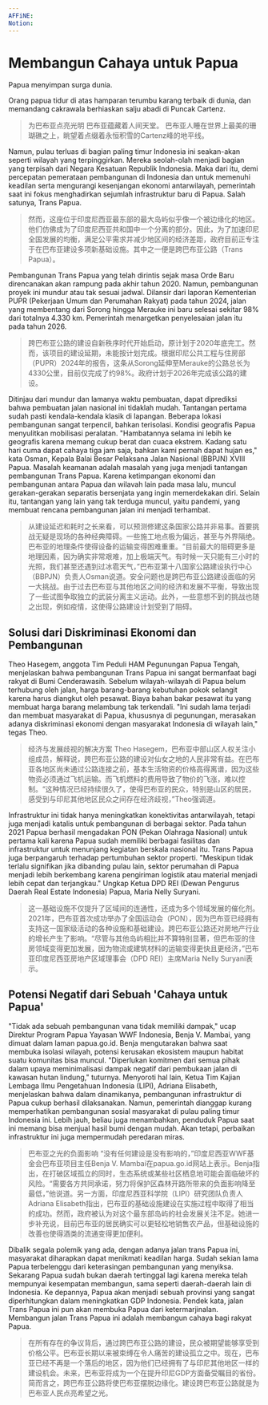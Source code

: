 ```yaml
---
AFFiNE: 
Notion: 
---
```


# Membangun Cahaya untuk Papua

Papua menyimpan surga dunia.

Orang papua tidur di atas hamparan terumbu karang terbaik di dunia, dan memandang cakrawala berhiaskan salju abadi di Puncak Cartenz.

> 为巴布亚点亮光明
> 巴布亚蕴藏着人间天堂。
> 巴布亚人睡在世界上最美的珊瑚礁之上，眺望着点缀着永恒积雪的Cartenz峰的地平线。

Namun, pulau terluas di bagian paling timur Indonesia ini seakan-akan seperti wilayah yang terpinggirkan. Mereka seolah-olah menjadi bagian yang terpisah dari Negara Kesatuan Republik Indonesia. Maka dari itu, demi percepatan pemerataan pembangunan di Indonesia dan untuk memenuhi keadilan serta mengurangi kesenjangan ekonomi antarwilayah, pemerintah saat ini fokus menghadirkan sejumlah infrastruktur baru di Papua. Salah satunya, Trans Papua.

> 然而，这座位于印度尼西亚最东部的最大岛屿似乎像一个被边缘化的地区。他们仿佛成为了印度尼西亚共和国中一个分离的部分。因此，为了加速印尼全国发展的均衡，满足公平需求并减少地区间的经济差距，政府目前正专注于在巴布亚建设多项新基础设施。其中之一便是跨巴布亚公路（Trans Papua）。

Pembangunan Trans Papua yang telah dirintis sejak masa Orde Baru direncanakan akan rampung pada akhir tahun 2020. Namun, pembangunan proyek ini mundur atau tak sesuai jadwal. Dilansir dari laporan Kementerian PUPR (Pekerjaan Umum dan Perumahan Rakyat) pada tahun 2024, jalan yang membentang dari Sorong hingga Merauke ini baru selesai sekitar 98% dari totalnya 4.330 km. Pemerintah menargetkan penyelesaian jalan itu pada tahun 2026.

> 跨巴布亚公路的建设自新秩序时代开始启动，原计划于2020年底完工。然而，该项目的建设延期，未能按计划完成。根据印尼公共工程与住房部（PUPR）2024年的报告，这条从Sorong延伸至Merauke的公路总长为4330公里，目前仅完成了约98%。政府计划于2026年完成该公路的建设。

Ditinjau dari mundur dan lamanya waktu pembuatan, dapat diprediksi bahwa pembuatan jalan nasional ini tidaklah mudah. Tantangan pertama sudah pasti kendala-kendala klasik di lapangan. Beberapa lokasi pembangunan sangat terpencil, bahkan terisolasi. Kondisi geografis Papua menyulitkan mobilisasi peralatan. "Hambatannya selama ini lebih ke geografis karena memang cukup berat dan cuaca ekstrem. Kadang satu hari cuma dapat cahaya tiga jam saja, bahkan kami pernah dapat hujan es," kata Osman, Kepala Balai Besar Pelaksana Jalan Nasional (BBPJN) XVIII Papua. Masalah keamanan adalah masalah yang juga menjadi tantangan pembangunan Trans Papua. Karena ketimpangan ekonomi dan pembangunan antara Papua dan wilavah lain pada masa lalu, muncul gerakan-gerakan separatis bersenjata yang ingin memerdekakan diri. Selain itu, tantangan yang lain yang tak terduga muncul, yaitu pandemi, yang membuat rencana pembangunan jalan ini menjadi terhambat.

> 从建设延迟和耗时之长来看，可以预测修建这条国家公路并非易事。首要挑战无疑是现场的各种经典障碍。一些施工地点极为偏远，甚至与外界隔绝。巴布亚的地理条件使得设备的运输变得困难重重。“目前最大的阻碍更多是地理因素，因为确实非常艰难，加上极端天气。有时候一天只能有三小时的光照，我们甚至还遇到过冰雹天气，”巴布亚第十八国家公路建设执行中心（BBPJN）负责人Osman说道。安全问题也是跨巴布亚公路建设面临的另一大挑战。由于过去巴布亚与其他地区之间的经济和发展不平衡，导致出现了一些试图争取独立的武装分离主义运动。此外，一些意想不到的挑战也随之出现，例如疫情，这使得公路建设计划受到了阻碍。

## Solusi dari Diskriminasi Ekonomi dan Pembangunan

Theo Hasegem, anggota Tim Peduli HAM Pegunungan Papua Tengah, menjelaskan bahwa pembangunan Trans Papua ini sangat bermanfaat bagi rakyat di Bumi Cenderawasih. Sebelum wilayah-wilayah di Papua belum terhubung oleh jalan, harga barang-barang kebutuhan pokok selangit karena harus diangkut oleh pesawat. Biaya bahan bakar pesawat itu yang membuat harga barang melambung tak terkendali. "Ini sudah lama terjadi dan membuat masyarakat di Papua, khususnya di pegunungan, merasakan adanya diskriminasi ekonomi dengan masyarakat Indonesia di wilayah lain," tegas Theo.

> 经济与发展歧视的解决方案
> Theo Hasegem，巴布亚中部山区人权关注小组成员，解释说，跨巴布亚公路的建设对仙女之地的人民非常有益。在巴布亚各地区尚未通过公路连接之前，基本生活物资的价格高得离谱，因为这些物资必须通过飞机运输。而飞机燃料的费用导致了物价的飞涨，难以控制。“这种情况已经持续很久了，使得巴布亚的民众，特别是山区的居民，感受到与印尼其他地区民众之间存在经济歧视，”Theo强调道。

Infrastruktur ini tidak hanya meningkatkan konektivitas antarwilayah, tetapi juga menjadi katalis untuk pembangunan di berbagai sektor. Pada tahun 2021 Papua berhasil mengadakan PON (Pekan Olahraga Nasional) untuk pertama kali karena Papua sudah memiliki berbagai fasilitas dan infrastruktur untuk menunjang kegiatan berskala nasional itu. Trans Papua juga berpangaruh terhadap pertumbuhan sektor properti. "Meskipun tidak terlalu signifikan jika dibanding pulau lain, sektor perumahan di Papua menjadi lebih berkembang karena pengiriman logistik atau material menjadi lebih cepat dan terjangkau." Ungkap Ketua DPD REI (Dewan Pengurus Daerah Real Estate Indonesia) Papua, Maria Nelly Suryani.

> 这一基础设施不仅提升了区域间的连通性，还成为多个领域发展的催化剂。2021年，巴布亚首次成功举办了全国运动会（PON），因为巴布亚已经拥有支持这一国家级活动的各种设施和基础建设。跨巴布亚公路还对房地产行业的增长产生了影响。“尽管与其他岛屿相比并不算特别显著，但巴布亚的住房领域变得更加发展，因为物流或建筑材料的运输变得更快且更经济，”巴布亚印度尼西亚房地产区域理事会（DPD REI）主席Maria Nelly Suryani表示。

## Potensi Negatif dari Sebuah 'Cahaya untuk Papua'

"Tidak ada sebuah pembangunan vana tidak memiliki dampak," ucap Direktur Program Papua Yayasan WWF Indonesia, Benja V. Mambai, yang dimuat dalam laman papua.go.id. Benja mengutarakan bahwa saat membuka isolasi wilayah, potensi kerusakan ekosistem maupun habitat suatu komunitas bisa muncul. "Diperlukan komitmen dari semua pihak dalam upaya meminimalisasi dampak negatif dari pembukaan jalan di kawasan hutan lindung," tuturnya. Menyoroti hal lain, Ketua Tim Kajian Lembaga Ilmu Pengetahuan Indonesia (LIPI), Adriana Elisabeth, menjelaskan bahwa dalam dinamikanya, pembangunan infrastruktur di Papua cukup berhasil dilaksanakan. Namun, pemerintah dianggap kurang memperhatikan pembangunan sosial masyarakat di pulau paling timur Indonesia ini. Lebih jauh, beliau juga menambahkan, penduduk Papua saat ini memang bisa menjual hasil bumi dengan mudah. Akan tetapi, perbaikan infrastruktur ini juga mempermudah peredaran miras.

> 巴布亚之光的负面影响
> “没有任何建设是没有影响的，”印度尼西亚WWF基金会巴布亚项目主任Benja V. Mambai在papua.go.id网站上表示。Benja指出，在打破区域孤立的同时，生态系统或某些社区栖息地可能会面临破坏的风险。“需要各方共同承诺，努力将保护区森林开路所带来的负面影响降至最低，”他说道。另一方面，印度尼西亚科学院（LIPI）研究团队负责人Adriana Elisabeth指出，巴布亚的基础设施建设在实施过程中取得了相当的成功。然而，政府被认为对这个最东部岛屿的社会发展关注不足。她进一步补充说，目前巴布亚的居民确实可以更轻松地销售农产品，但基础设施的改善也使得酒类的流通变得更加便利。

Dibalik segala polemik yang ada, dengan adanya jalan trans Papua ini, masyarakat diharapkan dapat menikmati keadilan harga. Sudah sekian lama Papua terbelenggu dari keterasingan pembangunan yang menyiksa. Sekarang Papua sudah bukan daerah tertinggal lagi karena mereka telah mempunyai kesempatan membangun, sama seperti daerah-daerah lain di Indonesia. Ke depannya, Papua akan menjadi sebuah provinsi yang sangat diperhitungkan dalam meningkatkan GDP Indonesia. Pendek kata, jalan Trans Papua ini pun akan membuka Papua dari ketermarjinalan. Membangun jalan Trans Papua ini adalah membangun cahaya bagi rakyat Papua.

> 在所有存在的争议背后，通过跨巴布亚公路的建设，民众被期望能够享受到价格公平。巴布亚长期以来被束缚在令人痛苦的建设孤立之中。现在，巴布亚已经不再是一个落后的地区，因为他们已经拥有了与印尼其他地区一样的建设机会。未来，巴布亚将成为一个在提升印尼GDP方面备受瞩目的省份。简而言之，跨巴布亚公路将使巴布亚摆脱边缘化。建设跨巴布亚公路就是为巴布亚人民点亮希望之光。

